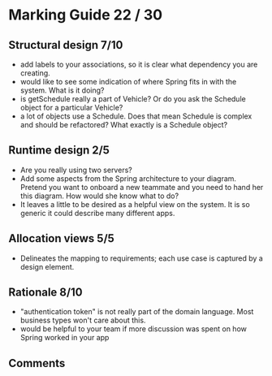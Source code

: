 
# Marking Guide    22 / 30


## Structural design 7/10
- add labels to your associations, so it is clear what dependency you are creating.
- would like to see some indication of where Spring fits in with the system. What is it doing?
- is getSchedule really a part of Vehicle? Or do you ask the Schedule object for a particular Vehicle?
- a lot of objects use a Schedule. Does that mean Schedule is complex and should be refactored? What exactly is a Schedule object?

## Runtime design 2/5
- Are you really using two servers? 
- Add some aspects from the Spring architecture to your diagram. Pretend you want to onboard a new teammate and you need to hand her this diagram. How would she know what to do?
- It leaves a little to be desired as a helpful view on the system. It is so generic it could describe many different apps.


## Allocation views 5/5
- Delineates the mapping to requirements; each use case is captured by a design element.

## Rationale  8/10
- "authentication token" is not really part of the domain language. Most business types won't care about this.
- would be helpful to your team if more discussion was spent on how Spring worked in your app

## Comments
